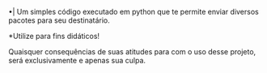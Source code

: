 •| Um simples código executado em python que te permite enviar diversos pacotes para seu destinatário.

*Utilize para fins didáticos!

Quaisquer consequências de suas atitudes para com o uso desse projeto, será exclusivamente e apenas sua culpa.
